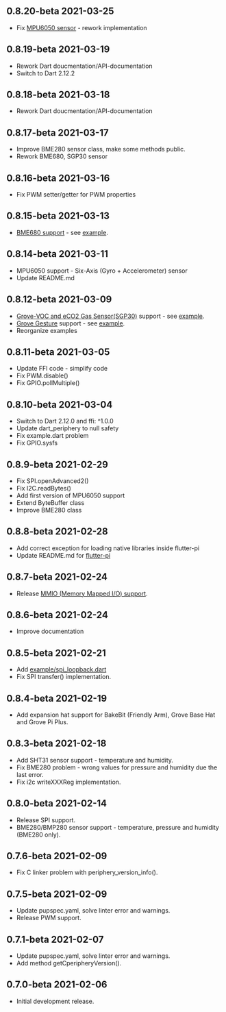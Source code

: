 ## 0.8.20-beta 2021-03-25

* Fix [MPU6050 sensor](https://github.com/pezi/dart_periphery/blob/main/example/i2c_mpu6050.dart) - rework implementation

## 0.8.19-beta 2021-03-19

* Rework Dart doucmentation/API-documentation
* Switch to Dart 2.12.2

## 0.8.18-beta 2021-03-18

* Rework Dart doucmentation/API-documentation

## 0.8.17-beta 2021-03-17

* Improve BME280 sensor class, make some methods public.
* Rework BME680, SGP30 sensor

## 0.8.16-beta 2021-03-16

* Fix PWM setter/getter for PWM properties

## 0.8.15-beta 2021-03-13

* [BME680 support](https://wiki.seeedstudio.com/Grove-Temperature_Humidity_Pressure_Gas_Sensor_BME680/) - see [example](https://github.com/pezi/dart_periphery/blob/main/example/i2c_bme680.dart).

## 0.8.14-beta 2021-03-11

* MPU6050 support - Six-Axis (Gyro + Accelerometer) sensor
* Update README.md

## 0.8.12-beta 2021-03-09

* [Grove-VOC and eCO2 Gas Sensor(SGP30)](https://wiki.seeedstudio.com/Grove-VOC_and_eCO2_Gas_Sensor-SGP30/) support - see [example](https://github.com/pezi/dart_periphery/blob/main/example/i2c_sgp30.dart).
* [Grove Gesture](https://wiki.seeedstudio.com/Grove-Gesture_v1.0/) support - see [example](https://github.com/pezi/dart_periphery/blob/main/example/i2c_gesture_sensor.dart).
* Reorganize examples

## 0.8.11-beta 2021-03-05

* Update FFI code - simplify code
* Fix PWM.disable()
* Fix GPIO.pollMultiple()

## 0.8.10-beta 2021-03-04

* Switch to Dart 2.12.0 and ffi: ^1.0.0
* Update dart_periphery to null safety
* Fix example.dart problem
* Fix GPIO.sysfs

## 0.8.9-beta 2021-02-29

* Fix SPI.openAdvanced2()
* Fix I2C.readBytes()
* Add first version of MPU6050 support
* Extend ByteBuffer class
* Improve BME280 class

## 0.8.8-beta 2021-02-28

* Add correct exception for loading native libraries inside flutter-pi  
* Update README.md for [flutter-pi](https://github.com/ardera/flutter-pi)

## 0.8.7-beta 2021-02-24

* Release [MMIO (Memory Mapped I/O) support](https://github.com/pezi/dart_periphery/blob/main/example/mmio_example.dart).

## 0.8.6-beta 2021-02-24

* Improve documentation

## 0.8.5-beta 2021-02-21

* Add [example/spi_loopback.dart](https://github.com/pezi/dart_periphery/blob/main/example/spi_loopback.dart)
* Fix SPI transfer() implementation.

## 0.8.4-beta 2021-02-19

* Add expansion hat support for BakeBit (Friendly Arm), Grove Base Hat and Grove Pi Plus.

## 0.8.3-beta 2021-02-18

* Add SHT31 sensor support - temperature and humidity.
* Fix BME280 problem - wrong values for pressure and humidity due the last error.
* Fix i2c writeXXXReg implementation.

## 0.8.0-beta 2021-02-14

* Release SPI support.
* BME280/BMP280 sensor support - temperature, pressure and humidity (BME280 only).

## 0.7.6-beta 2021-02-09

* Fix C linker problem with periphery_version_info().

## 0.7.5-beta 2021-02-09

* Update pupspec.yaml, solve linter error and warnings.
* Release PWM support.

## 0.7.1-beta 2021-02-07

* Update pupspec.yaml, solve linter error and warnings.  
* Add method getCperipheryVersion().

## 0.7.0-beta 2021-02-06

* Initial development release.
